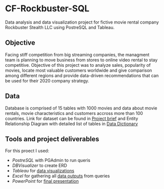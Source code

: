 # CF-Rockbuster-SQL
Data analysis and data visualization project for fictive movie rental company Rockbuster Stealth LLC using PostreSQL and Tableau.

## Objective
Facing stiff competition from big streaming companies, the managment team is planning to move business from stores to online video rental to stay competitive.
Objective of this project was to analyze sales, popularity of movies, locate most valuable customers worldwide and give comparison among different regions and
provide data-driven recommendations that can be used for their 2020 company strategy.

## Data
Database is comprised of 15 tables with 1000 movies and data about movie rentals, movie characteristics and customers accross more than 100 countries.
Link for dataset can be found in [Project brief](main/Project-Brief.pdf) and Entity Relationship Diagram with detailed list of tables
in [Data Dictionary](main/Data-Dictionary.pdf)

## Tools and project deliverables
For this proect I used:
 * *PostreSQL* with PGAdmin to run queris
 * *DBVisualizer* to create ERD
 * *Tableau* for [data visualizations](https://public.tableau.com/app/profile/lara.ljumovic/viz/Rockbustervisualizations_16949222828880/LTVcust?publish=yes)
 * *Excel* for gathering all [data outputs](main/Queries-and-Data-outputs.xlsx) from queries
 * *PowerPoint* for [final presentation](main/Rockbuster-presentation.pptx)
   
